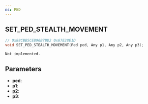```yaml
---
ns: PED
---
```

## SET_PED_STEALTH_MOVEMENT

```c
// 0x88CBB5CEB96B7BD2 0x67E28E1D
void SET_PED_STEALTH_MOVEMENT(Ped ped, Any p1, Any p2, Any p3);
```

```
Not implemented.
```

## Parameters
* **ped**:
* **p1**:
* **p2**:
* **p3**:
